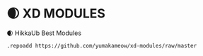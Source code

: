 # 🌒 XD MODULES
🌒 HikkaUb Best Modules

```bash
.repoadd https://github.com/yumakameow/xd-modules/raw/master
```

